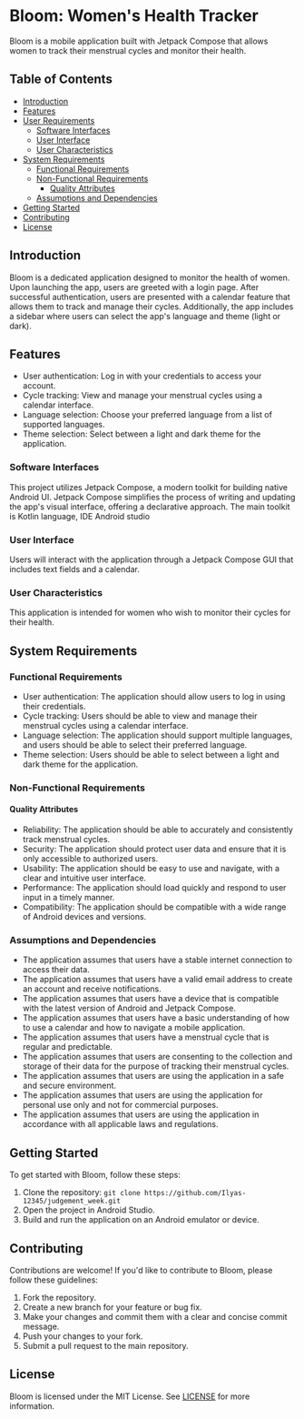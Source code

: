 # Bloom: Women's Health Tracker

Bloom is a mobile application built with Jetpack Compose that allows women to track their menstrual cycles and monitor their health.

## Table of Contents

- [Introduction](#introduction)
- [Features](#features)
- [User Requirements](#user-requirements)
  - [Software Interfaces](#software-interfaces)
  - [User Interface](#user-interface)
  - [User Characteristics](#user-characteristics)
- [System Requirements](#system-requirements)
  - [Functional Requirements](#functional-requirements)
  - [Non-Functional Requirements](#non-functional-requirements)
    - [Quality Attributes](#quality-attributes)
  - [Assumptions and Dependencies](#assumptions-and-dependencies)
- [Getting Started](#getting-started)
- [Contributing](#contributing)
- [License](#license)

## Introduction

Bloom is a dedicated application designed to monitor the health of women. Upon launching the app, users are greeted with a login page. 
After successful authentication, users are presented with a calendar feature that allows them to track and manage their cycles. 
Additionally, the app includes a sidebar where users can select the app's language and theme (light or dark).

## Features

- User authentication: Log in with your credentials to access your account.
- Cycle tracking: View and manage your menstrual cycles using a calendar interface.
- Language selection: Choose your preferred language from a list of supported languages.
- Theme selection: Select between a light and dark theme for the application.

### Software Interfaces

This project utilizes Jetpack Compose, a modern toolkit for building native Android UI. 
Jetpack Compose simplifies the process of writing and updating the app's visual interface, offering a declarative approach.
The main toolkit is Kotlin language, IDE Android studio

### User Interface

Users will interact with the application through a Jetpack Compose GUI that includes text fields and a calendar.

### User Characteristics

This application is intended for women who wish to monitor their cycles for their health.

## System Requirements

### Functional Requirements

- User authentication: The application should allow users to log in using their credentials.
- Cycle tracking: Users should be able to view and manage their menstrual cycles using a calendar interface.
- Language selection: The application should support multiple languages, and users should be able to select their preferred language.
- Theme selection: Users should be able to select between a light and dark theme for the application.

### Non-Functional Requirements

#### Quality Attributes

- Reliability: The application should be able to accurately and consistently track menstrual cycles.
- Security: The application should protect user data and ensure that it is only accessible to authorized users.
- Usability: The application should be easy to use and navigate, with a clear and intuitive user interface.
- Performance: The application should load quickly and respond to user input in a timely manner.
- Compatibility: The application should be compatible with a wide range of Android devices and versions.

### Assumptions and Dependencies

- The application assumes that users have a stable internet connection to access their data.
- The application assumes that users have a valid email address to create an account and receive notifications.
- The application assumes that users have a device that is compatible with the latest version of Android and Jetpack Compose.
- The application assumes that users have a basic understanding of how to use a calendar and how to navigate a mobile application.
- The application assumes that users have a menstrual cycle that is regular and predictable.
- The application assumes that users are consenting to the collection and storage of their data for the purpose of tracking their menstrual cycles.
- The application assumes that users are using the application in a safe and secure environment.
- The application assumes that users are using the application for personal use only and not for commercial purposes.
- The application assumes that users are using the application in accordance with all applicable laws and regulations.

## Getting Started

To get started with Bloom, follow these steps:

1. Clone the repository: `git clone https://github.com/Ilyas-12345/judgement_week.git`
2. Open the project in Android Studio.
3. Build and run the application on an Android emulator or device.

## Contributing

Contributions are welcome! If you'd like to contribute to Bloom, please follow these guidelines:

1. Fork the repository.
2. Create a new branch for your feature or bug fix.
3. Make your changes and commit them with a clear and concise commit message.
4. Push your changes to your fork.
5. Submit a pull request to the main repository.

## License

Bloom is licensed under the MIT License. See [LICENSE](LICENSE) for more information.
